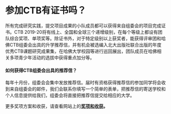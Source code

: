 # 参加CTB有证书吗？

所有完成研究实践，提交项目成果的小队成员都可以获得来自组委会的项目完成证书。CTB 2019-20将有线上、全国和全球三个递增级别，在每个等级上都设有团队综合奖项、单项奖等。除证书外，对于特定级别以上获奖者，能获得评审团和哈佛CTB组委会出具的升学推荐信，并有机会被选编入北大出版社联合出版的年度优秀CTB课题研究成果集，在哈佛大学校园等进行巡回展出，团队成员在哈佛相关多项青少年活动的选拔中获得重点加分等。

#### 如何获得CTB组委会出具的推荐信？

每年十月份，组委会会集中发放推荐信。届时有资格获得推荐信的参加同学将会收到来自组委会的邮件，我们会联系你填写一个简单的表单，把推荐信的寄送学校和个人信息提供给我们，组委会将直接把推荐信提交给相应的大学。

更多奖项方案和收获，请查看网站上的[**奖项和收获**](http://chinathinksbig.org/page/awards)**。**

